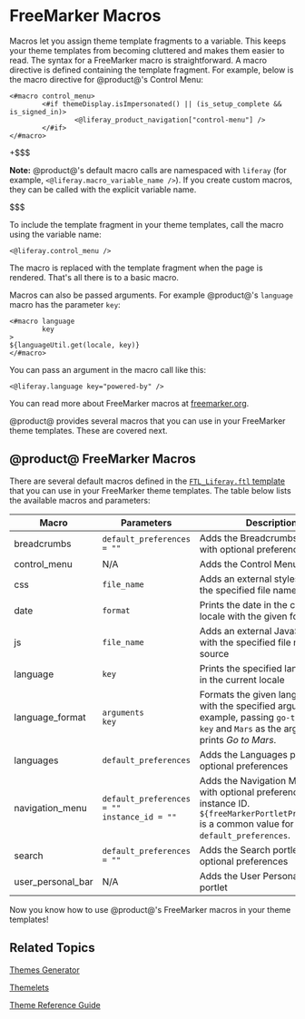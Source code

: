 # FreeMarker Macros [](id=freemarker-macros)

Macros let you assign theme template fragments to a variable. This keeps your 
theme templates from becoming cluttered and makes them easier to read. The 
syntax for a FreeMarker macro is straightforward. A macro directive is defined 
containing the template fragment. For example, below is the macro directive for 
@product@'s Control Menu:

    <#macro control_menu>
            <#if themeDisplay.isImpersonated() || (is_setup_complete && is_signed_in)>
                    <@liferay_product_navigation["control-menu"] />
            </#if>
    </#macro>
 
+$$$

**Note:** @product@'s default macro calls are namespaced with `liferay` (for 
example, `<@liferay.macro_variable_name />`). If you create custom macros, they
can be called with the explicit variable name.

$$$

To include the template fragment in your theme templates, call the macro using
the variable name:

    <@liferay.control_menu />

The macro is replaced with the template fragment when the page is rendered.
That's all there is to a basic macro.

Macros can also be passed arguments. For example @product@'s `language` macro 
has the parameter `key`:

    <#macro language
            key
    >
    ${languageUtil.get(locale, key)}
    </#macro>
 
You can pass an argument in the macro call like this:

    <@liferay.language key="powered-by" />

You can read more about FreeMarker macros at 
[freemarker.org](http://freemarker.org/docs/ref_directive_macro.html).
 
@product@ provides several macros that you can use in your FreeMarker theme
templates. These are covered next.

## @product@ FreeMarker Macros

There are several default macros defined in the 
[`FTL_Liferay.ftl` template](https://github.com/liferay/liferay-portal/blob/7.0.x/modules/apps/foundation/portal-template/portal-template-freemarker/src/main/resources/FTL_liferay.ftl)
that you can use in your FreeMarker theme templates. The table below lists the
available macros and parameters:

| Macro | Parameters | Description | 
| --- | --- | --- |
| breadcrumbs | `default_preferences = ""` | Adds the Breadcrumbs portlet with optional preferences |
| control_menu | N/A | Adds the Control Menu portlet |
| css | `file_name` | Adds an external stylesheet with the specified file name location |
| date | `format` | Prints the date in the current locale with the given format |
| js | `file_name` | Adds an external JavaScript file with the specified file name source |
| language | `key` | Prints the specified language key in the current locale |
| language_format | `arguments`<br/>`key` | Formats the given language key with the specified arguments. For example, passing `go-to-x` as the `key` and `Mars` as the arguments prints *Go to Mars*. |
| languages | `default_preferences` | Adds the Languages portlet with optional preferences |
| navigation_menu | `default_preferences = ""`<br/>`instance_id = ""` | Adds the Navigation Menu portlet with optional preferences and instance ID. `${freeMarkerPortletPreferences}` is a common value for `default_preferences`. |
| search | `default_preferences = ""` | Adds the Search portlet with optional preferences |
| user_personal_bar | N/A | Adds the User Personal Bar portlet |

Now you know how to use @product@'s FreeMarker macros in your theme templates!

## Related Topics [](id=related-topics)

[Themes Generator](/develop/tutorials/-/knowledge_base/7-0/themes-generator)

[Themelets](/develop/tutorials/-/knowledge_base/7-0/themelets)

[Theme Reference Guide](/develop/reference/-/knowledge_base/7-0/theme-reference-guide)

